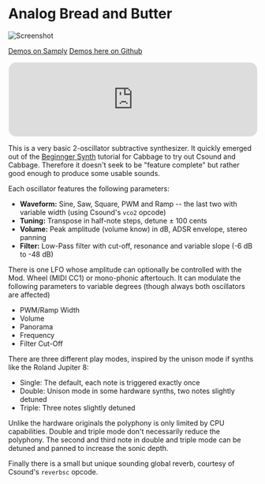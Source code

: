Analog Bread and Butter
=======================

<img src="Screenshots/PWM%20Pad%20(Default%20Sound).png?raw=true" alt="Screenshot">

[Demos on Samply](https://samply.app/p/jM1I6JruowcWRwDIbZ3r)
[Demos here on Github](Demos/)

<iframe
  src="https://samply.app/embed/jM1I6JruowcWRwDIbZ3r"
  frameborder="0"
  allowtransparency="true"
  style="width: 100%; border-radius: 16px; border: 1px solid rgba(255, 255, 255, 0.12)"
></iframe>

This is a very basic 2-oscillator subtractive synthesizer. It quickly emerged out
of the [Beginnger Synth](https://cabbageaudio.com/docs/beginner_synth/) tutorial
for Cabbage to try out Csound and Cabbage. Therefore it doesn't seek to be "feature
complete" but rather good enough to produce some usable sounds.

Each oscillator features the following parameters:

 * __Waveform:__ Sine, Saw, Square, PWM and Ramp -- the last two with variable width (using Csound's `vco2` opcode)
 * __Tuning:__ Transpose in half-note steps, detune ± 100 cents
 * __Volume:__ Peak amplitude (volume know) in dB, ADSR envelope, stereo panning
 * __Filter:__ Low-Pass filter with cut-off, resonance and variable slope (-6 dB to -48 dB)

There is one LFO whose amplitude can optionally be controlled with the Mod. Wheel
(MIDI CC1) or mono-phonic aftertouch. It can modulate the following parameters
to variable degrees (though always both oscillators are affected)

 * PWM/Ramp Width
 * Volume
 * Panorama
 * Frequency
 * Filter Cut-Off

There are three different play modes, inspired by the unison mode if synths like
the Roland Jupiter 8:

 * Single: The default, each note is triggered exactly once
 * Double: Unison mode in some hardware synths, two notes slightly detuned
 * Triple: Three notes slightly detuned

Unlike the hardware originals the polyphony is only limited by CPU capabilities.
Double and triple mode don't necessarily reduce the polyphony. The second and
third note in double and triple mode can be detuned and panned to increase the
sonic depth.

Finally there is a small but unique sounding global reverb, courtesy of Csound's
`reverbsc` opcode.

